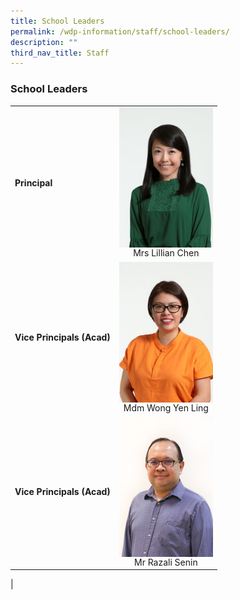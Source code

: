 ```yaml
---
title: School Leaders
permalink: /wdp-information/staff/school-leaders/
description: ""
third_nav_title: Staff
---
```

### **School Leaders**

|   |   |
|---|---|
| **Principal** | <img src="/images/principal1.jpg" style="width:150px;" align="center"><br><div align="center">Mrs Lillian Chen</div>|
| **Vice Principals (Acad)** | <img src="/images/principal2.jpg" style="width:150px;" align="center"><br><div align="center">Mdm Wong Yen Ling </div>|
| **Vice Principals (Acad)** | <img src="/images/principal3.jpg" style="width:150px;" align="center"><br><div align="center">Mr Razali Senin </div>  |
|
